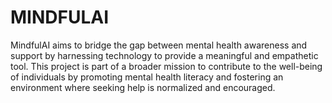# MINDFULAI
MindfulAI aims to bridge the gap between mental health awareness and support by harnessing technology to provide a meaningful and empathetic tool. This project is part of a broader mission to contribute to the well-being of individuals by promoting mental health literacy and fostering an environment where seeking help is normalized and encouraged.
